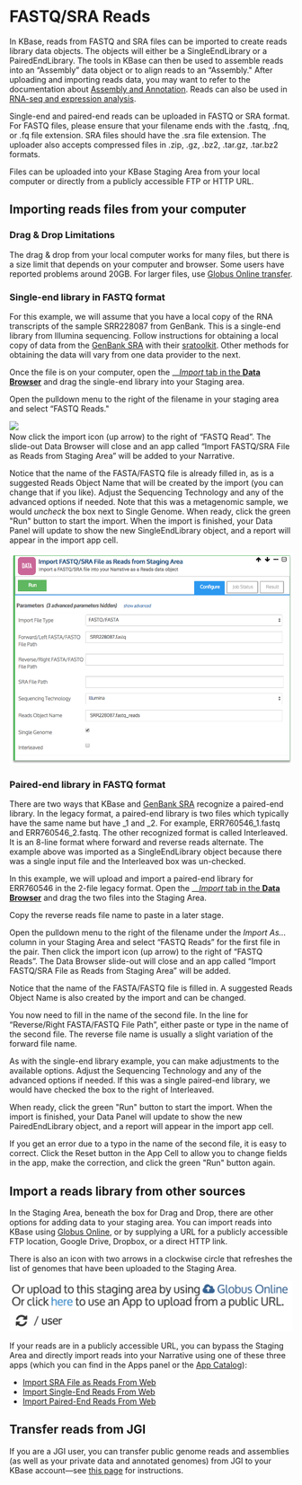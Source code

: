 # FASTQ/SRA Reads

In KBase, reads from FASTQ and SRA files can be imported to create reads library data objects. The objects will either be a SingleEndLibrary or a PairedEndLibrary. The tools in KBase can then be used to assemble reads into an “Assembly” data object or to align reads to an “Assembly." After uploading and importing reads data, you may want to refer to the documentation about [Assembly and Annotation](../../apps/analysis/assembly-and-annotation.md). Reads can also be used in [RNA-seq and expression analysis](../../apps/analysis/expression.md).

Single-end and paired-end reads can be uploaded in FASTQ or SRA format. For FASTQ files, please ensure that your filename ends with the .fastq, .fnq, or .fq file extension. SRA files should have the .sra file extension. The uploader also accepts compressed files in .zip, .gz, .bz2, .tar.gz, .tar.bz2 formats.

Files can be uploaded into your KBase Staging Area from your local computer or directly from a publicly accessible FTP or HTTP URL.

## Importing reads files from your computer

### **Drag & Drop Limitations**

The drag & drop from your local computer works for many files, but there is a size limit that depends on your computer and browser. Some users have reported problems around 20GB. For larger files, use [Globus Online transfer](../globus.md).

### Single-end library in FASTQ format

For this example, we will assume that you have a local copy of the RNA transcripts of the sample SRR228087 from GenBank. This is a single-end library from Illumina sequencing. Follow instructions for obtaining a local copy of data from the [GenBank SRA](http://www.metagenomics.wiki/tools/short-read/ncbi-sra-file-format) with their [sratoolkit](https://www.ncbi.nlm.nih.gov/books/NBK158900/). Other methods for obtaining the data will vary from one data provider to the next.

Once the file is on your computer, open the __[_Import_ tab in the **Data Browser**](../../getting-started/narrative/add-data.md#uploading-data-from-external-sources) and drag the single-end library into your Staging area.

Open the pulldown menu to the right of the filename in your staging area and select “FASTQ Reads."

  
![](http://kbase.us/wp-content/uploads/2015/08/image4-1.png)  
Now click the import icon \(up arrow\) to the right of “FASTQ Read”. The slide-out Data Browser will close and an app called “Import FASTQ/SRA File as Reads from Staging Area” will be added to your Narrative.

Notice that the name of the FASTA/FASTQ file is already filled in, as is a suggested Reads Object Name that will be created by the import \(you can change that if you like\). Adjust the Sequencing Technology and any of the advanced options if needed. Note that this was a metagenomic sample, we would _uncheck_ the box next to Single Genome. When ready, click the green "Run" button to start the import. When the import is finished, your Data Panel will update to show the new SingleEndLibrary object, and a report will appear in the import app cell.

![](../../.gitbook/assets/importfastqsraasreadsapp.png)

### Paired-end library in FASTQ format

There are two ways that KBase and [GenBank SRA](https://www.ncbi.nlm.nih.gov/sra/docs/submitformats/) recognize a paired-end library. In the legacy format, a paired-end library is two files which typically have the same name but have \_1 and \_2. For example, ERR760546\_1.fastq and ERR760546\_2.fastq. The other recognized format is called Interleaved. It is an 8-line format where forward and reverse reads alternate. The example above was imported as a SingleEndLibrary object because there was a single input file and the Interleaved box was un-checked.

In this example, we will upload and import a paired-end library for ERR760546 in the 2-file legacy format. Open the __[_Import_ tab in the **Data Browser**](../../getting-started/narrative/add-data.md#uploading-data-from-external-sources) and drag the two files into the Staging Area.

Copy the reverse reads file name to paste in a later stage.

Open the pulldown menu to the right of the filename under the _Import As..._ column in your Staging Area and select “FASTQ Reads” for the first file in the pair. Then click the import icon \(up arrow\) to the right of “FASTQ Reads”. The Data Browser slide-out will close and an app called “Import FASTQ/SRA File as Reads from Staging Area” will be added.

Notice that the name of the FASTA/FASTQ file is filled in. A suggested Reads Object Name is also created by the import and can be changed.

You now need to fill in the name of the second file. In the line for “Reverse/Right FASTA/FASTQ File Path”, either paste or type in the name of the second file. The reverse file name is usually a slight variation of the forward file name.

As with the single-end library example, you can make adjustments to the available options. Adjust the Sequencing Technology and any of the advanced options if needed. If this was a single paired-end library, we would have checked the box to the right of Interleaved.

When ready, click the green "Run" button to start the import. When the import is finished, your Data Panel will update to show the new PairedEndLibrary object, and a report will appear in the import app cell.

If you get an error due to a typo in the name of the second file, it is easy to correct. Click the Reset button in the App Cell to allow you to change fields in the app, make the correction, and click the green "Run" button again.

## Import a reads library from other sources

In the Staging Area, beneath the box for Drag and Drop, there are other options for adding data to your staging area. You can import reads into KBase using [Globus Online](../globus.md), or by supplying a URL for a publicly accessible FTP location, Google Drive, Dropbox, or a direct HTTP link.

There is also an icon with two arrows in a clockwise circle that refreshes the list of genomes that have been uploaded to the Staging Area.

![](../../.gitbook/assets/user_refresh.png)

If your reads are in a publicly accessible URL, you can bypass the Staging Area and directly import reads into your Narrative using one of these three apps \(which you can find in the Apps panel or the [App Catalog](https://kbase.us/applist/)\):

* [Import SRA File as Reads From Web](https://narrative.kbase.us/#catalog/apps/kb_uploadmethods/import_sra_as_reads_from_web/release)
* [Import Single-End Reads From Web](https://narrative.kbase.us/#catalog/apps/kb_uploadmethods/load_single_end_reads_from_URL/release)
* [Import Paired-End Reads From Web](https://narrative.kbase.us/#catalog/apps/kb_uploadmethods/load_paired_end_reads_from_URL/release)

## **Transfer reads from JGI**

If you are a JGI user, you can transfer public genome reads and assemblies \(as well as your private data and annotated genomes\) from JGI to your KBase account—see [this page](../jgi-transfer.md) for instructions.

## 

